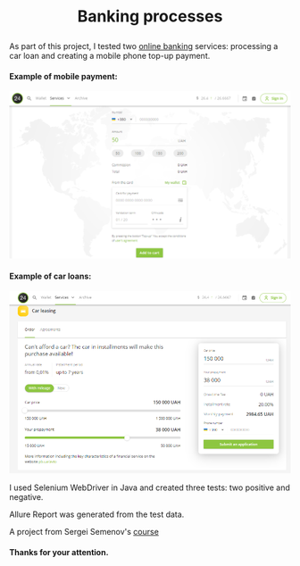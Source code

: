 # <p align="center">Banking processes
  As part of this project, I tested two [online banking](https://next.privat24.ua/?lang=en) services: processing a car loan and creating a mobile phone top-up payment.
  
####  Example of mobile payment:
  ![Альтернативный текст](Screenshot/ScreenShotTopUpMobile.png "Подсказка")
  
####   Example of car loans:
   ![Альтернативный текст](Screenshot/ScreenshotCarLoans.png "Подсказка")
 
  I used Selenium WebDriver in Java and created three tests: two positive and negative.
  
  Allure Report was generated from the test data.
  
  A project from Sergei Semenov's [course](https://www.udemy.com/share/10334I3@74r_ilwzabFnU5_wZm3Ubdj7NG7mM1eYC8YyB8FJqyWDdqZA6pvLvy34qgr5gzJz_A==/)

####  Thanks for your attention. 
